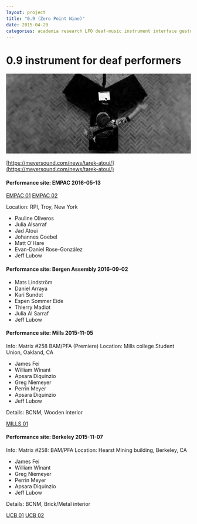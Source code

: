```yaml
---
layout: project
title: "0.9 (Zero Point Nine)"
date: 2015-04-20
categories: academia research LFO deaf-music instrument interface gesture
---
```


# 0.9 instrument for deaf performers

![zeropointnine](/assets/zerop9.jpg)

[https://meyersound.com/news/tarek-atoui/](https://meyersound.com/news/tarek-atoui/)

#### Performance site: EMPAC 2016-05-13

[EMPAC 01](http://www.empac.rpi.edu/events/2016/spring/within)
[EMPAC 02](http://empac.rpi.edu/events/2015/fall/within-2)

Location: RPI, Troy, New York

- Pauline Oliveros
- Julia Alsarraf
- Jad Atoui
- Johannes Goebel
- Matt O'Hare
- Evan-Daniel Rose-González
- Jeff Lubow

#### Performance site: Bergen Assembly 2016-09-02

- Mats Lindström
- Daniel Arraya
- Kari Sundet
- Espen Sommer Eide
- Thierry Madiot
- Julia Al Sarraf
- Jeff Lubow

#### Performance site:  Mills 2015-11-05

Info: Matrix #258 BAM/PFA (Premiere)
Location: Mills college Student Union, Oakland, CA

- James Fei
- William Winant
- Apsara Diquinzio
- Greg Niemeyer
- Perrin Meyer
- Apsara Diquinzio
- Jeff Lubow

Details: BCNM, Wooden interior

[MILLS 01](https://bampfa.org/event/within-2)

#### Performance site: Berkeley 2015-11-07
 
Info: Matrix #258: BAM/PFA
Location: Hearst Mining building, Berkeley, CA

- James Fei
- William Winant
- Greg Niemeyer
- Perrin Meyer
- Apsara Diquinzio
- Jeff Lubow

Details: BCNM, Brick/Metal interior

[UCB 01](https://bampfa.org/program/tarek-atoui-matrix-258)
[UCB 02](https://bampfa.org/press/tarek-atoui-matrix-258-march-2%E2%80%93november-7-2015)
